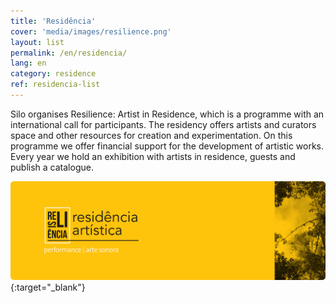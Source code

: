 ```yaml
---
title: 'Residência'
cover: 'media/images/resilience.png'
layout: list
permalink: /en/residencia/
lang: en
category: residence
ref: residencia-list
---
```

Silo organises Resilience: Artist in Residence, which is a programme with an international call for participants. The residency offers artists and curators space and other resources for creation and experimentation. On this programme we offer financial support  for the development of artistic works. Every year we hold an exhibition with artists in residence, guests and publish a catalogue.

[![](/media/images/resiliencia_todos.jpg)](https://resilience.silo.org.br/){:target="_blank"}
